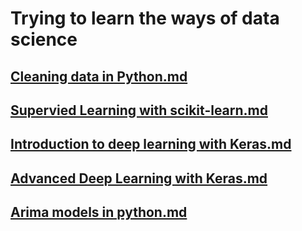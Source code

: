 # Trying to learn the ways of data science

## [Cleaning data in Python.md](PDF%2FCleaning%20Data%20in%20Python%2FCleaning%20data%20in%20Python.md)
## [Supervied Learning with scikit-learn.md](PDF%2FSupervised%20Learning%20with%20scikit-learn%2FSupervied%20Learning%20with%20scikit-learn.md)
## [Introduction to deep learning with Keras.md](PDF%2FIntroduction%20to%20deep%20learning%20with%20Keras%2FIntroduction%20to%20deep%20learning%20with%20Keras.md)
## [Advanced Deep Learning with Keras.md](PDF%2FAdvanced%20Deep%20Learning%20with%20keras%2FAdvanced%20Deep%20Learning%20with%20Keras.md)
## [Arima models in python.md](PDF%2FARIMA%20models%20in%20python%2FArima%20models%20in%20python.md)

